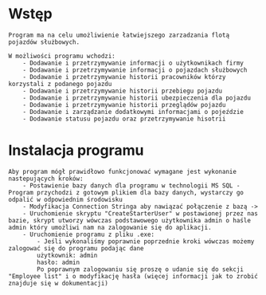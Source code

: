 # Wstęp
    Program ma na celu umożliwienie łatwiejszego zarzadzania flotą pojazdów służbowych.

    W możliwości programu wchodzi:
        - Dodawanie i przetrzymywanie informacji o użytkownikach firmy
        - Dodawanie i przetrzymywanie informacji o pojazdach służbowych
        - Dodawanie i przetrzymywanie historii pracowników którzy korzystali z podanego pojazdu
        - Dodawanie i przetrzymywanie historii przebiegu pojazdu
        - Dodawanie i przetrzymywanie historii ubezpieczenia dla pojazdu
        - Dodawanie i przetrzymywanie historii przeglądów pojazdu
        - Dodawanie i zarządzanie dodatkowymi informacjami o pojeździe 
        - Dodawanie statusu pojazdu oraz przetrzymywanie hisotrii
        
# Instalacja programu

    Aby program mógł prawidłowo funkcjonować wymagane jest wykonanie nastepujących kroków:
        - Postawienie bazy danych dla programu w technologii MS SQL - Program przychodzi z gotowym plikiem dla bazy danych, wystarczy go odpalić w odpowiednim środowisku
        - Modyfikacja Connection Stringa aby nawiązać połączenie z bazą ->
        - Uruchomienie skryptu "CreateStarterUser" w postawionej przez nas bazie, skrypt utworzy wówczas podstawowego użytkownika admin o haśle admin który umożliwi nam na zalogowanie się do aplikacji.
        - Uruchomienie programu z pliku .exe:
            - Jeśli wykonaliśmy poprawnie poprzednie kroki wówczas możemy zalogować się do programu podając dane 
            użytkownik: admin
            hasło: admin
            Po poprawnym zalogowaniu się proszę o udanie się do sekcji "Employee list" i o modyfikację hasła (więcej informacji jak to zrobić znajduje się w dokumentacji)

